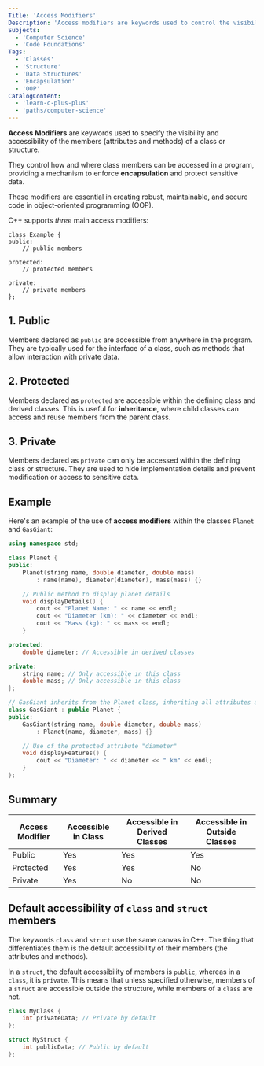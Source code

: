 ```yaml
---
Title: 'Access Modifiers'
Description: 'Access modifiers are keywords used to control the visibility and accessibility of class members.'
Subjects:
  - 'Computer Science'
  - 'Code Foundations'
Tags:
  - 'Classes'
  - 'Structure'
  - 'Data Structures'
  - 'Encapsulation'
  - 'OOP'
CatalogContent:
  - 'learn-c-plus-plus'
  - 'paths/computer-science'
---
```


**Access Modifiers** are keywords used to specify the visibility and accessibility of the members (attributes and methods) of a class or structure.

They control how and where class members can be accessed in a program, providing a mechanism to enforce **encapsulation** and protect sensitive data.

These modifiers are essential in creating robust, maintainable, and secure code in object-oriented programming (OOP).

C++ supports _three_ main access modifiers:

```pseudo
class Example {
public:
    // public members

protected:
    // protected members

private:
    // private members
};
```

## 1. Public

Members declared as `public` are accessible from anywhere in the program. They are typically used for the interface of a class, such as methods that allow interaction with private data.

## 2. Protected

Members declared as `protected` are accessible within the defining class and derived classes. This is useful for **inheritance**, where child classes can access and reuse members from the parent class.

## 3. Private

Members declared as `private` can only be accessed within the defining class or structure. They are used to hide implementation details and prevent modification or access to sensitive data.

## Example

Here's an example of the use of **access modifiers** within the classes `Planet` and `GasGiant`:

```cpp
using namespace std;

class Planet {
public:
    Planet(string name, double diameter, double mass)
        : name(name), diameter(diameter), mass(mass) {}

    // Public method to display planet details
    void displayDetails() {
        cout << "Planet Name: " << name << endl;
        cout << "Diameter (km): " << diameter << endl;
        cout << "Mass (kg): " << mass << endl;
    }

protected:
    double diameter; // Accessible in derived classes

private:
    string name; // Only accessible in this class
    double mass; // Only accessible in this class
};

// GasGiant inherits from the Planet class, inheriting all attributes and methods.
class GasGiant : public Planet {
public:
    GasGiant(string name, double diameter, double mass)
        : Planet(name, diameter, mass) {}

    // Use of the protected attribute "diameter"
    void displayFeatures() {
        cout << "Diameter: " << diameter << " km" << endl;
    }
};
```

## Summary

| Access Modifier | Accessible in Class | Accessible in Derived Classes | Accessible in Outside Classes |
| --------------- | ------------------- | ----------------------------- | ----------------------------- |
| Public          | Yes                 | Yes                           | Yes                           |
| Protected       | Yes                 | Yes                           | No                            |
| Private         | Yes                 | No                            | No                            |

## Default accessibility of `class` and `struct` members

The keywords `class` and `struct` use the same canvas in C++. The thing that differentiates them is the default accessibility of their members (the attributes and methods).

In a `struct`, the default accessibility of members is `public`, whereas in a `class`, it is `private`. This means that unless specified otherwise, members of a `struct` are accessible outside the structure, while members of a `class` are not.

```cpp
class MyClass {
    int privateData; // Private by default
};

struct MyStruct {
    int publicData; // Public by default
};
```

